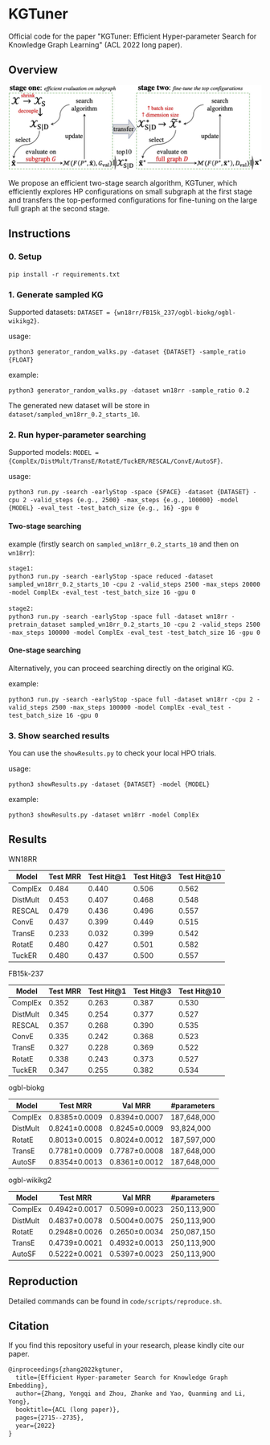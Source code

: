 # KGTuner
Official code for the paper "KGTuner: Efficient Hyper-parameter Search for Knowledge Graph Learning" (ACL 2022 long paper).



## Overview

<img src="./misc/KGTuner.jpg" alt="KGTuner" style="zoom: 50%;" />

We propose an efficient two-stage search algorithm, KGTuner, which efficiently explores HP configurations on small subgraph at the first stage and transfers the top-performed configurations for fine-tuning on the large full graph at the second stage.



## Instructions

### 0. Setup
```
pip install -r requirements.txt
```
### 1. Generate sampled KG
Supported datasets: `DATASET = {wn18rr/FB15k_237/ogbl-biokg/ogbl-wikikg2}`.

usage:
```
python3 generator_random_walks.py -dataset {DATASET} -sample_ratio {FLOAT}
```
example:
```
python3 generator_random_walks.py -dataset wn18rr -sample_ratio 0.2
```
The generated new dataset will be store in `dataset/sampled_wn18rr_0.2_starts_10`.

### 2. Run hyper-parameter searching
Supported models: `MODEL = {ComplEx/DistMult/TransE/RotatE/TuckER/RESCAL/ConvE/AutoSF}`.

usage:

```
python3 run.py -search -earlyStop -space {SPACE} -dataset {DATASET} -cpu 2 -valid_steps {e.g., 2500} -max_steps {e.g., 100000} -model {MODEL} -eval_test -test_batch_size {e.g., 16} -gpu 0
```

#### Two-stage searching
example (firstly search on `sampled_wn18rr_0.2_starts_10` and then on `wn18rr`):
```
stage1:
python3 run.py -search -earlyStop -space reduced -dataset sampled_wn18rr_0.2_starts_10 -cpu 2 -valid_steps 2500 -max_steps 20000 -model ComplEx -eval_test -test_batch_size 16 -gpu 0

stage2:
python3 run.py -search -earlyStop -space full -dataset wn18rr -pretrain_dataset sampled_wn18rr_0.2_starts_10 -cpu 2 -valid_steps 2500 -max_steps 100000 -model ComplEx -eval_test -test_batch_size 16 -gpu 0
```

#### One-stage searching
Alternatively, you can proceed searching directly on the original KG.

example:
```
python3 run.py -search -earlyStop -space full -dataset wn18rr -cpu 2 -valid_steps 2500 -max_steps 100000 -model ComplEx -eval_test -test_batch_size 16 -gpu 0
```

### 3. Show searched results
You can use the `showResults.py` to check your local HPO trials.

usage:
```
python3 showResults.py -dataset {DATASET} -model {MODEL}
```
example:
```
python3 showResults.py -dataset wn18rr -model ComplEx
```



## Results

WN18RR

| Model    | Test MRR | Test Hit@1 | Test Hit@3 | Test Hit@10 |
| -------- | -------- | ---------- | ---------- | ----------- |
| ComplEx  | 0.484    | 0.440      | 0.506      | 0.562       |
| DistMult | 0.453    | 0.407      | 0.468      | 0.548       |
| RESCAL   | 0.479    | 0.436      | 0.496      | 0.557       |
| ConvE    | 0.437    | 0.399      | 0.449      | 0.515       |
| TransE   | 0.233    | 0.032      | 0.399      | 0.542       |
| RotatE   | 0.480    | 0.427      | 0.501      | 0.582       |
| TuckER   | 0.480    | 0.437      | 0.500      | 0.557       |

FB15k-237

| Model    | Test MRR | Test Hit@1 | Test Hit@3 | Test Hit@10 |
| -------- | -------- | ---------- | ---------- | ----------- |
| ComplEx  | 0.352    | 0.263      | 0.387      | 0.530       |
| DistMult | 0.345    | 0.254      | 0.377      | 0.527       |
| RESCAL   | 0.357    | 0.268      | 0.390      | 0.535       |
| ConvE    | 0.335    | 0.242      | 0.368      | 0.523       |
| TransE   | 0.327    | 0.228      | 0.369      | 0.522       |
| RotatE   | 0.338    | 0.243      | 0.373      | 0.527       |
| TuckER   | 0.347    | 0.255      | 0.382      | 0.534       |

ogbl-biokg

| Model    | Test MRR      | Val MRR       | #parameters |
| -------- | ------------- | ------------- | ----------- |
| ComplEx  | 0.8385±0.0009 | 0.8394±0.0007 | 187,648,000 |
| DistMult | 0.8241±0.0008 | 0.8245±0.0009 | 93,824,000  |
| RotatE   | 0.8013±0.0015 | 0.8024±0.0012 | 187,597,000 |
| TransE   | 0.7781±0.0009 | 0.7787±0.0008 | 187,648,000 |
| AutoSF   | 0.8354±0.0013 | 0.8361±0.0012 | 187,648,000 |

ogbl-wikikg2

| Model    | Test MRR      | Val MRR       | #parameters |
| -------- | ------------- | ------------- | ----------- |
| ComplEx  | 0.4942±0.0017 | 0.5099±0.0023 | 250,113,900 |
| DistMult | 0.4837±0.0078 | 0.5004±0.0075 | 250,113,900 |
| RotatE   | 0.2948±0.0026 | 0.2650±0.0034 | 250,087,150 |
| TransE   | 0.4739±0.0021 | 0.4932±0.0013 | 250,113,900 |
| AutoSF   | 0.5222±0.0021 | 0.5397±0.0023 | 250,113,900 |



## Reproduction

Detailed commands can be found in `code/scripts/reproduce.sh`.



## Citation

If you find this repository useful in your research, please kindly cite our paper.

    @inproceedings{zhang2022kgtuner,
      title={Efficient Hyper-parameter Search for Knowledge Graph Embedding},
      author={Zhang, Yongqi and Zhou, Zhanke and Yao, Quanming and Li, Yong},
      booktitle={ACL (long paper)},
      pages={2715--2735},
      year={2022}
    }

